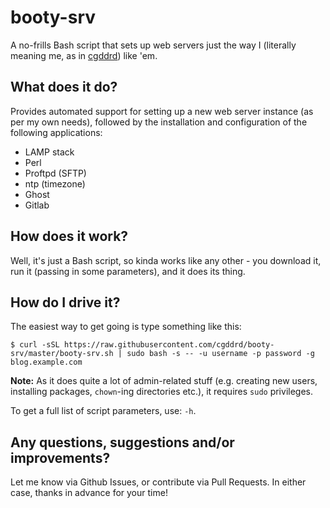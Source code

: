 # booty-srv
A no-frills Bash script that sets up web servers just the way I (literally meaning me, as in [cgddrd](https://github.com/cgddrd)) like 'em.

## What does it do?

Provides automated support for setting up a new web server instance (as per my own needs), followed by the installation and configuration of the following applications:
* LAMP stack
* Perl
* Proftpd (SFTP)
* ntp (timezone)
* Ghost
* Gitlab

## How does it work?

Well, it's just a Bash script, so kinda works like any other - you download it, run it (passing in some parameters), and it does its thing.

## How do I drive it?

The easiest way to get going is type something like this:

```
$ curl -sSL https://raw.githubusercontent.com/cgddrd/booty-srv/master/booty-srv.sh | sudo bash -s -- -u username -p password -g blog.example.com 
```
**Note:** As it does quite a lot of admin-related stuff (e.g. creating new users, installing packages, `chown`-ing directories etc.), it requires `sudo` privileges.

To get a full list of script parameters, use: `-h`.

## Any questions, suggestions and/or improvements?

Let me know via Github Issues, or contribute via Pull Requests. In either case, thanks in advance for your time!
